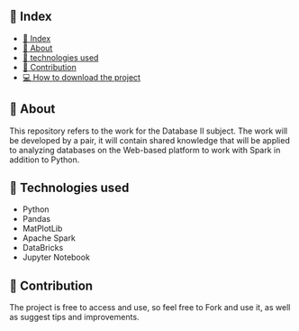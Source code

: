 
## 📜 Index
- [📜 Index](#-índice)
- [📝 About](#-sobre)
- [👾 technologies used](#-tecnologias-utilizadas)
- [💞 Contribution](#-contribuição)
- [💻 How to download the project](#-como-baixar-o-projeto)


## 📝 About
This repository refers to the work for the Database II subject. The work will be developed by a pair, it will contain shared knowledge that will be applied to analyzing databases on the Web-based platform to work with Spark in addition to Python.


## 👾 Technologies used
- Python 
- Pandas 
- MatPlotLib
- Apache Spark
- DataBricks
- Jupyter Notebook

## 💞 Contribution

 The project is free to access and use, so feel free to Fork and use it, as well as suggest tips and improvements.
  

